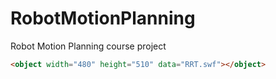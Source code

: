 # RobotMotionPlanning
Robot Motion Planning course project

```html
<object width="480" height="510" data="RRT.swf"></object>
```